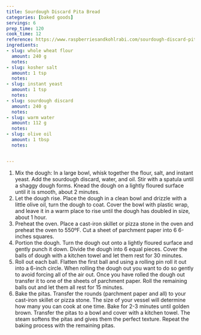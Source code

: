 ```yaml
---
title: Sourdough Discard Pita Bread
categories: [baked goods]
servings: 6
prep_time: 120
cook_time: 12
reference: https://www.raspberriesandkohlrabi.com/sourdough-discard-pita/
ingredients:
- slug: whole wheat flour
  amount: 240 g
  notes:
- slug: kosher salt
  amount: 1 tsp
  notes:
- slug: instant yeast
  amount: 1 tsp
  notes:
- slug: sourdough discard
  amount: 240 g
  notes:
- slug: warm water
  amount: 112 g
  notes:
- slug: olive oil
  amount: 1 tbsp
  notes:


---
```


1. Mix the dough: In a large bowl, whisk together the flour, salt, and instant yeast. Add the sourdough discard, water, and oil. Stir with a spatula until a shaggy dough forms. Knead the dough on a lightly floured surface until it is smooth, about 2 minutes.
2. Let the dough rise. Place the dough in a clean bowl and drizzle with a little olive oil, turn the dough to coat. Cover the bowl with plastic wrap, and leave it in a warm place to rise until the dough has doubled in size, about 1 hour.
3. Preheat the oven. Place a cast-iron skillet or pizza stone in the oven and preheat the oven to 550ºF. Cut a sheet of parchment paper into 6 6-inches squares.
4. Portion the dough. Turn the dough out onto a lightly floured surface and gently punch it down. Divide the dough into 6 equal pieces. Cover the balls of dough with a kitchen towel and let them rest for 30 minutes.
5. Roll out each ball. Flatten the first ball and using a rolling pin roll it out into a 6-inch circle. When rolling the dough out you want to do so gently to avoid forcing all of the air out. Once you have rolled the dough out transfer it to one of the sheets of parchment paper. Roll the remaining balls out and let them all rest for 15 minutes.
6. Bake the pitas. Transfer the rounds (parchment paper and all) to your cast-iron skillet or pizza stone. The size of your vessel will determine how many you can cook at one time. Bake for 2-3 minutes until golden brown. Transfer the pitas to a bowl and cover with a kitchen towel. The steam softens the pitas and gives them the perfect texture. Repeat the baking process with the remaining pitas.